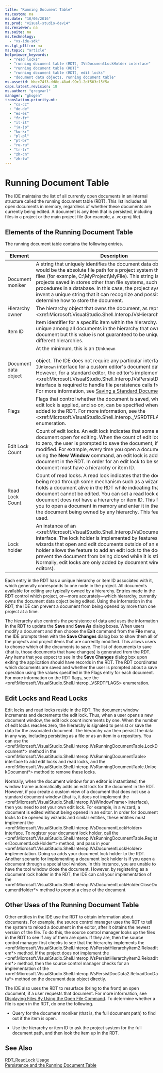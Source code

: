 ```yaml
---
title: "Running Document Table"
ms.custom: na
ms.date: "10/06/2016"
ms.prod: "visual-studio-dev14"
ms.reviewer: na
ms.suite: na
ms.technology: 
  - "vs-ide-sdk"
ms.tgt_pltfrm: na
ms.topic: "article"
helpviewer_keywords: 
  - "read locks"
  - "running document table (RDT), IVsDocumentLockHolder interface"
  - "running document table (RDT)"
  - "running document table (RDT), edit locks"
  - "document data objects, running document table"
ms.assetid: bbec74f3-dd8e-48ad-99c1-2df503c15f5a
caps.latest.revision: 18
ms.author: "gregvanl"
manager: "ghogen"
translation.priority.mt: 
  - "cs-cz"
  - "de-de"
  - "es-es"
  - "fr-fr"
  - "it-it"
  - "ja-jp"
  - "ko-kr"
  - "pl-pl"
  - "pt-br"
  - "ru-ru"
  - "tr-tr"
  - "zh-cn"
  - "zh-tw"
---
```

# Running Document Table
The IDE maintains the list of all currently open documents in an internal structure called the running document table (RDT). This list includes all open documents in memory, regardless of whether these documents are currently being edited. A document is any item that is persisted, including files in a project or the main project file (for example, a .vcxproj file).  
  
## Elements of the Running Document Table  
 The running document table contains the following entries.  
  
|Element|Description|  
|-------------|-----------------|  
|Document moniker|A string that uniquely identifies the document data object. This would be the absolute file path for a project system that manages files (for example, C:\MyProject\MyFile). This string is also used for projects saved in stores other than file systems, such as stored procedures in a database. In this case, the project system can invent a unique string that it can recognize and possibly parse to determine how to store the document.|  
|Hierarchy owner|The hierarchy object that owns the document, as represented by an \<xref:Microsoft.VisualStudio.Shell.Interop.IVsHierarchy> interface.|  
|Item ID|Item identifier for a specific item within the hierarchy. This value is unique among all documents in the hierarchy that owns this document but this value is not guaranteed to be unique across different hierarchies.|  
|Document data object|At the minimum, this is an `IUnknown`<br /><br /> object. The IDE does not require any particular interface beyond the `IUnknown` interface for a custom editor's document data object. However, for a standard editor, the editor's implementation of the \<xref:Microsoft.VisualStudio.Shell.Interop.IVsPersistDocData2> interface is required to handle file persistence calls from the project. For more information, see [Saving a Standard Document](../extensibility/saving-a-standard-document.md).|  
|Flags|Flags that control whether the document is saved, whether a read or edit lock is applied, and so on, can be specified when entries are added to the RDT. For more information, see the \<xref:Microsoft.VisualStudio.Shell.Interop._VSRDTFLAGS> enumeration.|  
|Edit Lock Count|Count of edit locks. An edit lock indicates that some editor has the document open for editing. When the count of edit locks transitions to zero, the user is prompted to save the document, if it has been modified. For example, every time you open a document in an editor using the **New Window** command, an edit lock is added for that document in the RDT. In order for an edit lock to be set, the document must have a hierarchy or item ID.|  
|Read Lock Count|Count of read locks. A read lock indicates that the document is being read through some mechanism such as a wizard. A read lock holds a document alive in the RDT while indicating that the document cannot be edited. You can set a read lock even if the document does not have a hierarchy or item ID. This feature allows you to open a document in memory and enter it in the RDT without the document being owned by any hierarchy. This feature is rarely used.|  
|Lock holder|An instance of an \<xref:Microsoft.VisualStudio.Shell.Interop.IVsDocumentLockHolder> interface. The lock holder is implemented by features such as wizards that open and edit documents outside of an editor. A lock holder allows the feature to add an edit lock to the document to prevent the document from being closed while it is still being edited. Normally, edit locks are only added by document windows (that is, editors).|  
  
 Each entry in the RDT has a unique hierarchy or item ID associated with it, which generally corresponds to one node in the project. All documents available for editing are typically owned by a hierarchy. Entries made in the RDT control which project, or—more accurately—which hierarchy, currently owns the document data object being edited. Using the information in the RDT, the IDE can prevent a document from being opened by more than one project at a time.  
  
 The hierarchy also controls the persistence of data and uses the information in the RDT to update the **Save** and **Save As** dialog boxes. When users modify a document and then choose the **Exit** command from the **File** menu, the IDE prompts them with the **Save Changes** dialog box to show them all of the projects and project items that are currently modified. This allows users to choose which of the documents to save. The list of documents to save (that is, those documents that have changes) is generated from the RDT. Any items that you expect to see in the **Save Changes** dialog box upon exiting the application should have records in the RDT. The RDT coordinates which documents are saved and whether the user is prompted about a save operation using the values specified in the Flags entry for each document. For more information on the RDT flags, see the \<xref:Microsoft.VisualStudio.Shell.Interop._VSRDTFLAGS> enumeration.  
  
## Edit Locks and Read Locks  
 Edit locks and read locks reside in the RDT. The document window increments and decrements the edit lock. Thus, when a user opens a new document window, the edit lock count increments by one. When the number of edit locks reaches zero, the hierarchy is signaled to persist or save the data for the associated document. The hierarchy can then persist the data in any way, including persisting as a file or as an item in a repository. You can use the \<xref:Microsoft.VisualStudio.Shell.Interop.IVsRunningDocumentTable.LockDocument*> method in the \<xref:Microsoft.VisualStudio.Shell.Interop.IVsRunningDocumentTable> interface to add edit locks and read locks, and the \<xref:Microsoft.VisualStudio.Shell.Interop.IVsRunningDocumentTable.UnlockDocument*> method to remove these locks.  
  
 Normally, when the document window for an editor is instantiated, the window frame automatically adds an edit lock for the document in the RDT. However, if you create a custom view of a document that does not use a standard document window (that is, it does not implement the \<xref:Microsoft.VisualStudio.Shell.Interop.IVsWindowFrame> interface), then you need to set your own edit lock. For example, in a wizard, a document is edited without being opened in an editor. In order for document locks to be opened by wizards and similar entities, these entities must implement the \<xref:Microsoft.VisualStudio.Shell.Interop.IVsDocumentLockHolder> interface. To register your document lock holder, call the \<xref:Microsoft.VisualStudio.Shell.Interop.IVsRunningDocumentTable.RegisterDocumentLockHolder*> method, and pass in your \<xref:Microsoft.VisualStudio.Shell.Interop.IVsDocumentLockHolder> implementation. Doing so adds your document lock holder to the RDT. Another scenario for implementing a document lock holder is if you open a document through a special tool window. In this instance, you are unable to have the tool window close the document. However, by registering as a document lock holder in the RDT, the IDE can call your implementation of the \<xref:Microsoft.VisualStudio.Shell.Interop.IVsDocumentLockHolder.CloseDocumentHolder*> method to prompt a close of the document.  
  
## Other Uses of the Running Document Table  
 Other entities in the IDE use the RDT to obtain information about documents. For example, the source control manager uses the RDT to tell the system to reload a document in the editor, after it obtains the newest version of the file. To do this, the source control manager looks up the files in the RDT to see if any of them are open. If they are, then the source control manager first checks to see that the hierarchy implements the \<xref:Microsoft.VisualStudio.Shell.Interop.IVsPersistHierarchyItem2.ReloadItem*> method. If the project does not implement the \<xref:Microsoft.VisualStudio.Shell.Interop.IVsPersistHierarchyItem2.ReloadItem*> method, then the source control manager checks for an implementation of the \<xref:Microsoft.VisualStudio.Shell.Interop.IVsPersistDocData2.ReloadDocData*> method on the document data object directly.  
  
 The IDE also uses the RDT to resurface (bring to the front) an open document, if a user requests that document. For more information, see [Displaying Files By Using the Open File Command](../extensibility/displaying-files-by-using-the-open-file-command.md). To determine whether a file is open in the RDT, do one the following.  
  
-   Query for the document moniker (that is, the full document path) to find out if the item is open.  
  
-   Use the hierarchy or item ID to ask the project system for the full document path, and then look the item up in the RDT.  
  
## See Also  
 [RDT_ReadLock Usage](../extensibility/rdt_readlock-usage.md)   
 [Persistence and the Running Document Table](../extensibility/persistence-and-the-running-document-table.md)